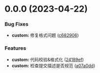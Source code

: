# 0.0.0 (2023-04-22)


### Bug Fixes

* **custom:** 修复格式问题 ([c682906](https://github.com/OM1GATTT/admin-web/commit/c682906d9050913cd4001a2b1a2051de9d80be94))


### Features

* **custom:** 代码校验\&格式化 ([24189ef](https://github.com/OM1GATTT/admin-web/commit/24189efa739019f3ce1d7718067ee378d93ccb4e))
* **custom:** 检查提交描述是否规范 ([a07a0dd](https://github.com/OM1GATTT/admin-web/commit/a07a0dd3b43db592611e7c2245b177a69505cd98))



